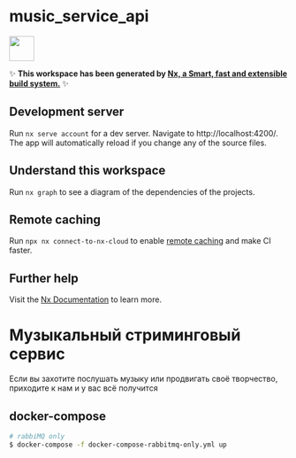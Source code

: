 # music_service_api

<a alt="Nx logo" href="https://nx.dev" target="_blank" rel="noreferrer"><img src="https://raw.githubusercontent.com/nrwl/nx/master/images/nx-logo.png" width="45"></a>

✨ **This workspace has been generated by [Nx, a Smart, fast and extensible build system.](https://nx.dev)** ✨

## Development server

Run `nx serve account` for a dev server. Navigate to http://localhost:4200/. The app will automatically reload if you change any of the source files.

## Understand this workspace

Run `nx graph` to see a diagram of the dependencies of the projects.

## Remote caching

Run `npx nx connect-to-nx-cloud` to enable [remote caching](https://nx.app) and make CI faster.

## Further help

Visit the [Nx Documentation](https://nx.dev) to learn more.

# Музыкальный стриминговый сервис

Если вы захотите послушать музыку или продвигать своё творчество, приходите к нам и у вас всё получится

## docker-compose
```bash
# rabbiMQ only
$ docker-compose -f docker-compose-rabbitmq-only.yml up

```
